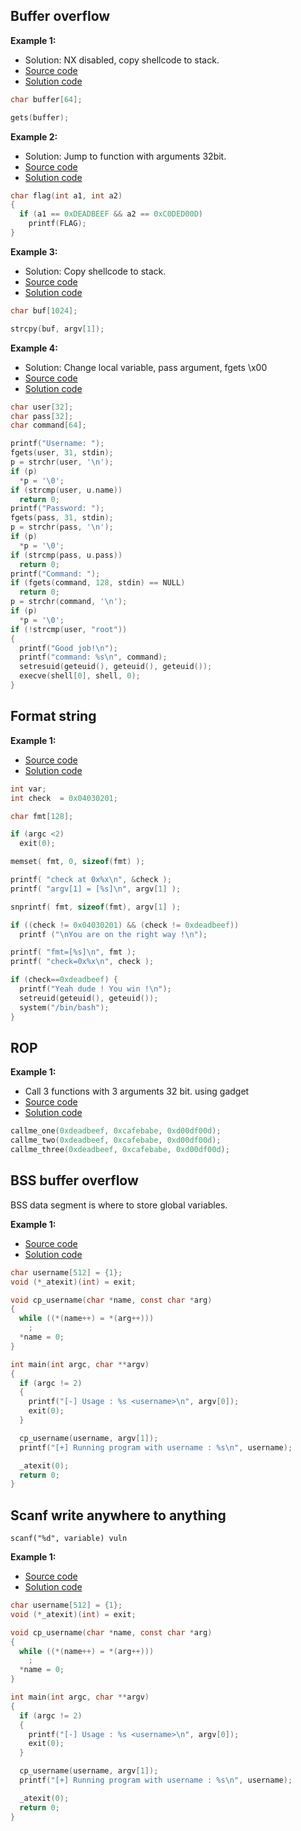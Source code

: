## Buffer overflow

**Example 1:**

- Solution: NX disabled, copy shellcode to stack.
- [Source code](https://github.com/ByamB4/CCC/blob/master/Binary%20Exploitation/examples/src/buffer-overflow-shellcode-1.c)
- [Solution code](https://github.com/ByamB4/CCC/blob/master/Binary%20Exploitation/examples/src/buffer-overflow-shellcode-1.py)

```c
char buffer[64];

gets(buffer);
```

**Example 2:**

- Solution: Jump to function with arguments 32bit.
- [Source code](https://github.com/ByamB4/CCC/blob/master/Binary%20Exploitation/examples/src/buffer-overflow-jump-1.c)
- [Solution code](https://github.com/ByamB4/CCC/blob/master/Binary%20Exploitation/examples/src/buffer-overflow-jump-1.py)

```c
char flag(int a1, int a2)
{
  if (a1 == 0xDEADBEEF && a2 == 0xC0DED00D)
    printf(FLAG);
}
```

**Example 3:**

- Solution: Copy shellcode to stack.
- [Source code]()
- [Solution code]()

```c
char buf[1024];

strcpy(buf, argv[1]);
```

**Example 4:**

- Solution: Change local variable, pass argument, fgets \x00
- [Source code]()
- [Solution code]()

```c
char user[32];
char pass[32];
char command[64];

printf("Username: ");
fgets(user, 31, stdin);
p = strchr(user, '\n');
if (p)
  *p = '\0';
if (strcmp(user, u.name))
  return 0;
printf("Password: ");
fgets(pass, 31, stdin);
p = strchr(pass, '\n');
if (p)
  *p = '\0';
if (strcmp(pass, u.pass))
  return 0;
printf("Command: ");
if (fgets(command, 128, stdin) == NULL)
  return 0;
p = strchr(command, '\n');
if (p)
  *p = '\0';
if (!strcmp(user, "root"))
{
  printf("Good job!\n");
  printf("command: %s\n", command);
  setresuid(geteuid(), geteuid(), geteuid());
  execve(shell[0], shell, 0);
}
```

## Format string

**Example 1:**

- [Source code](https://github.com/ByamB4/CCC/blob/master/Binary%20Exploitation/examples/src/format-string-1.c)
- [Solution code](https://github.com/ByamB4/CCC/blob/master/Binary%20Exploitation/examples/src/format-string-1.py)

```c
int var;
int check  = 0x04030201;

char fmt[128];

if (argc <2)
  exit(0);

memset( fmt, 0, sizeof(fmt) );

printf( "check at 0x%x\n", &check );
printf( "argv[1] = [%s]\n", argv[1] );

snprintf( fmt, sizeof(fmt), argv[1] );

if ((check != 0x04030201) && (check != 0xdeadbeef))
  printf ("\nYou are on the right way !\n");

printf( "fmt=[%s]\n", fmt );
printf( "check=0x%x\n", check );

if (check==0xdeadbeef) {
  printf("Yeah dude ! You win !\n");
  setreuid(geteuid(), geteuid());
  system("/bin/bash");
}
```

## ROP

**Example 1:**

- Call 3 functions with 3 arguments 32 bit. using gadget
- [Source code](https://github.com/ByamB4/CCC/blob/master/Binary%20Exploitation/examples/src/format-string-1.c)
- [Solution code](https://github.com/ByamB4/CCC/blob/master/Binary%20Exploitation/examples/src/format-string-1.py)

```c
callme_one(0xdeadbeef, 0xcafebabe, 0xd00df00d);
callme_two(0xdeadbeef, 0xcafebabe, 0xd00df00d);
callme_three(0xdeadbeef, 0xcafebabe, 0xd00df00d);
```

## BSS buffer overflow

BSS data segment is where to store global variables.

**Example 1:**

- [Source code](https://github.com/ByamB4/CCC/blob/master/Binary%20Exploitation/examples/src/bss-overflow-1.c)
- [Solution code](https://github.com/ByamB4/CCC/blob/master/Binary%20Exploitation/examples/src/bss-overflow-1.py)

```c
char username[512] = {1};
void (*_atexit)(int) = exit;

void cp_username(char *name, const char *arg)
{
  while ((*(name++) = *(arg++)))
    ;
  *name = 0;
}

int main(int argc, char **argv)
{
  if (argc != 2)
  {
    printf("[-] Usage : %s <username>\n", argv[0]);
    exit(0);
  }

  cp_username(username, argv[1]);
  printf("[+] Running program with username : %s\n", username);

  _atexit(0);
  return 0;
}
```

## Scanf write anywhere to anything

`scanf("%d", variable) vuln`

**Example 1:**

- [Source code]()
- [Solution code]()

```c
char username[512] = {1};
void (*_atexit)(int) = exit;

void cp_username(char *name, const char *arg)
{
  while ((*(name++) = *(arg++)))
    ;
  *name = 0;
}

int main(int argc, char **argv)
{
  if (argc != 2)
  {
    printf("[-] Usage : %s <username>\n", argv[0]);
    exit(0);
  }

  cp_username(username, argv[1]);
  printf("[+] Running program with username : %s\n", username);

  _atexit(0);
  return 0;
}
```
